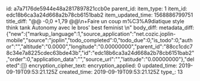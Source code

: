 id: a7a7176de5944e48a2817897821ccb0e
parent_id: 
item_type: 1
item_id: edc18b6ca3a24d668a2b78cb6151bab2
item_updated_time: 1568886799751
title_diff: "@@ -0,0 +1,79 @@\n+Faire un coup m%C3%A9diatique style think tank Autonomy avec le bros' best feminist \n"
body_diff: 
metadata_diff: {"new":{"markup_language":1,"source_application":"net.cozic.joplin-mobile","source":"joplin","todo_completed":0,"todo_due":0,"is_todo":0,"author":"","altitude":"0.0000","longitude":"0.00000000","parent_id":"88cc1cdc78c34e7a8225cdec63bde43b","id":"edc18b6ca3a24d668a2b78cb6151bab2","order":0,"application_data":"","source_url":"","latitude":"0.00000000"},"deleted":[]}
encryption_cipher_text: 
encryption_applied: 0
updated_time: 2019-09-19T09:53:21.125Z
created_time: 2019-09-19T09:53:21.125Z
type_: 13